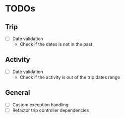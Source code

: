 # TODOs

## Trip

- [ ] Date validation
  - Check if the dates is not in the past

## Activity

- [ ] Date validation
  - Check if the activity is out of the trip dates range

## General

- [ ] Custom exception handling
- [ ] Refactor trip controller dependencies
